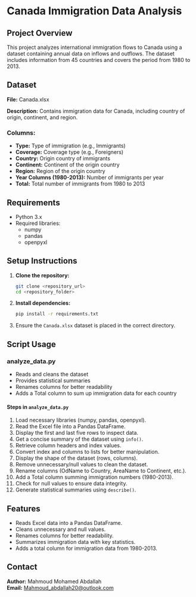 # Canada Immigration Data Analysis

## Project Overview
This project analyzes international immigration flows to Canada using a dataset containing annual data on inflows and outflows. The dataset includes information from 45 countries and covers the period from 1980 to 2013.

## Dataset
**File:** Canada.xlsx

**Description:** Contains immigration data for Canada, including country of origin, continent, and region.

### Columns:
- **Type:** Type of immigration (e.g., Immigrants)
- **Coverage:** Coverage type (e.g., Foreigners)
- **Country:** Origin country of immigrants
- **Continent:** Continent of the origin country
- **Region:** Region of the origin country
- **Year Columns (1980-2013):** Number of immigrants per year
- **Total:** Total number of immigrants from 1980 to 2013

## Requirements
- Python 3.x
- Required libraries:
  - numpy
  - pandas
  - openpyxl

## Setup Instructions
1. **Clone the repository:**
    ```sh
    git clone <repository_url>
    cd <repository_folder>
    ```

2. **Install dependencies:**
    ```sh
    pip install -r requirements.txt
    ```

3. Ensure the `Canada.xlsx` dataset is placed in the correct directory.

## Script Usage

### analyze_data.py
- Reads and cleans the dataset
- Provides statistical summaries
- Renames columns for better readability
- Adds a Total column to sum up immigration data for each country

#### Steps in `analyze_data.py`
1. Load necessary libraries (numpy, pandas, openpyxl).
2. Read the Excel file into a Pandas DataFrame.
3. Display the first and last five rows to inspect data.
4. Get a concise summary of the dataset using `info()`.
5. Retrieve column headers and index values.
6. Convert index and columns to lists for better manipulation.
7. Display the shape of the dataset (rows, columns).
8. Remove unnecessary/null values to clean the dataset.
9. Rename columns (OdName to Country, AreaName to Continent, etc.).
10. Add a Total column summing immigration numbers (1980-2013).
11. Check for null values to ensure data integrity.
12. Generate statistical summaries using `describe()`.

## Features
- Reads Excel data into a Pandas DataFrame.
- Cleans unnecessary and null values.
- Renames columns for better readability.
- Summarizes immigration data with key statistics.
- Adds a total column for immigration data from 1980-2013.

## Contact
**Author:** Mahmoud Mohamed Abdallah  
**Email:** [Mahmoud_abdallah20@outlook.com](mailto:Mahmoud_abdallah20@outlook.com)
